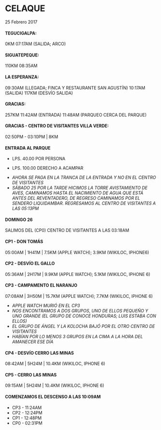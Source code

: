 # CELAQUE
25 Febrero 2017

#### TEGUCIGALPA:
0KM 07:17AM (SALIDA; ARCO)


#### SIGUATEPEQUE:
110KM 08:35AM


#### LA ESPERANZA:
09:30AM (LLEGADA; FINCA Y RESTAURANTE SAN AGUSTÍN)
10:17AM (SALIDA)
117KM (DESVÍO SALIDA)


#### GRACIAS:
257KM 11:42AM (ENTRADA)
11:48AM (PARQUEO CERCA DEL PARQUE)


#### GRACIAS - CENTRO DE VISITANTES VILLA VERDE:
02:50PM - 03:10PM | 8KM


#### ENTRADA AL PARQUE
- LPS. 40.00 POR PERSONA
+ LPS. 100.00 DERECHO A ACAMPAR
- _AHORA SE PAGA EN LA TRANCA DE LA ENTRADA Y NO EN EL CENTRO DE VISITANTES_
- _SÁBADO 25 POR LA TARDE HICIMOS LA TORRE AVISTAMIENTO DE AVES, CAMINAMOS HASTA EL NACIMIENTO DE AGUA QUE ESTÁ ANTES DEL REVENTADERO, DE REGRESO CAMINAMOS POR EL SENDERO LIQUIDAMBAR. REGRESAMOS AL CENTRO DE VISITANTES A LAS 05:13PM_


#### DOMINGO 26
SALIMOS DEL (CP0) CENTRO DE VISITANTES A LAS 03:18AM


#### CP1 - DON TOMÁS
05:00AM |  1H41M | 7.5KM (APPLE WATCH); 3.9KM (WIKILOC, IPHONE6)


#### CP2 - DESVÍO EL GALLO
05:36AM | 2H17M | 9.9KM (APPLE WATCH); 5.1KM (WIKILOC, IPHONE 6)


#### CP3 - CAMPAMENTO EL NARANJO
07:08AM | 3H50M | 15.7KM (APPLE WATCH); 7.7KM (WIKILOC, IPHONE 6)

- _APPLE WATCH MURIÓ EN EL CP3_
- _NOS ENCONTRAMOS A DOS GRUPOS, UNO DE ELLOS PEQUEÑO Y UNO GRANDE (EL GRUPO DE CONOCE HONDURAS; LUIS ESTABA CON ELLOS)_
- _EL GRUPO DE ÁNGEL Y LA KOLOCHA BAJÓ POR EL OTRO CENTRO DE VISITANTES_
- _HABÍAN POR LO MENOS 3 GRUPOS EN LA CIMA A LA HORA DEL AMANECER ESE DÍA_


#### CP4 - DESVÍO CERRO LAS MINAS
08:42AM | 5H24M | 10.4KM (WIKILOC, IPHONE 6)


#### CP5 - CERRO LAS MINAS
09:15AM | 5H24M | 10.4KM (WIKILOC, IPHONE 6)


#### COMENZAMOS EL DESCENSO A LAS 10:09AM
- CP3 - 11:24AM
- CP2 - 12:24PM
- CP1 - 12:48PM
- CP0 - 02:31PM







